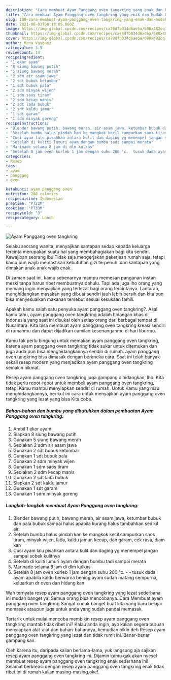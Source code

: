 ```yaml
---
description: "Cara membuat Ayam Panggang oven tangkring yang enak dan Mudah Dibuat"
title: "Cara membuat Ayam Panggang oven tangkring yang enak dan Mudah Dibuat"
slug: 100-cara-membuat-ayam-panggang-oven-tangkring-yang-enak-dan-mudah-dibuat
date: 2021-06-03T08:18:05.060Z
image: https://img-global.cpcdn.com/recipes/ca78d7b034d6ae5a/680x482cq70/ayam-panggang-oven-tangkring-foto-resep-utama.jpg
thumbnail: https://img-global.cpcdn.com/recipes/ca78d7b034d6ae5a/680x482cq70/ayam-panggang-oven-tangkring-foto-resep-utama.jpg
cover: https://img-global.cpcdn.com/recipes/ca78d7b034d6ae5a/680x482cq70/ayam-panggang-oven-tangkring-foto-resep-utama.jpg
author: Rena Vasquez
ratingvalue: 3.5
reviewcount: 14
recipeingredient:
- "1 ekor ayam"
- "8 siung bawang putih"
- "5 siung bawang merah"
- "2 sdm air asam jawa"
- "2 sdt bubuk ketumbar"
- "1 sdt bubuk pala"
- "2 sdm minyak wijen"
- "1 sdm saos tiram"
- "2 sdm kecap manis"
- "2 sdt lada bubuk"
- "2 sdt kaldu jamur"
- "1 sdt garam"
- "1 sdm minyak goreng"
recipeinstructions:
- "Blender bawang putih, bawang merah, air asam jawa, ketumbar bubuk dan pala bubuk sampai halus apabila kurang halus tambahkan sedikit air."
- "Setelah bumbu halus pindah kan ke mangkok kecil campurkan saos tiram, minyak wijen, lada, kaldu jamur, kecap, dan garam, cek rasa, diam kan"
- "Cuci ayam lalu pisahkan antara kulit dan daging yg menempel jangan sampai sobek kulitnya"
- "Setelah di kuliti lumuri ayam dengan bumbu tadi sampai merata"
- "Marinade selama 8 jam di dlm kulkas"
- "Setelah 8 jam oven kurleb 1 jam dengan suhu 200 °c.  tusuk dada ayam apabila kaldu berwarna bening ayam sudah matang sempurna, keluarkan dr oven dan hidang kan"
categories:
- Resep
tags:
- ayam
- panggang
- oven

katakunci: ayam panggang oven 
nutrition: 288 calories
recipecuisine: Indonesian
preptime: "PT22M"
cooktime: "PT33M"
recipeyield: "3"
recipecategory: Lunch

---
```



![Ayam Panggang oven tangkring](https://img-global.cpcdn.com/recipes/ca78d7b034d6ae5a/680x482cq70/ayam-panggang-oven-tangkring-foto-resep-utama.jpg)

Selaku seorang wanita, menyajikan santapan sedap kepada keluarga tercinta merupakan suatu hal yang membahagiakan bagi kita sendiri. Kewajiban seorang ibu Tidak saja mengerjakan pekerjaan rumah saja, tetapi kamu pun wajib memastikan kebutuhan gizi terpenuhi dan santapan yang dimakan anak-anak wajib enak.

Di zaman  saat ini, kamu sebenarnya mampu memesan panganan instan meski tanpa harus ribet membuatnya dahulu. Tapi ada juga lho orang yang memang ingin menyajikan yang terlezat bagi orang tercintanya. Lantaran, menghidangkan masakan yang dibuat sendiri jauh lebih bersih dan kita pun bisa menyesuaikan makanan tersebut sesuai kesukaan famili. 



Apakah kamu salah satu penyuka ayam panggang oven tangkring?. Asal kamu tahu, ayam panggang oven tangkring adalah hidangan khas di Indonesia yang saat ini disukai oleh setiap orang dari berbagai tempat di Nusantara. Kita bisa membuat ayam panggang oven tangkring kreasi sendiri di rumahmu dan dapat dijadikan camilan kesenanganmu di hari liburmu.

Kamu tak perlu bingung untuk memakan ayam panggang oven tangkring, karena ayam panggang oven tangkring tidak sukar untuk ditemukan dan juga anda pun bisa menghidangkannya sendiri di rumah. ayam panggang oven tangkring bisa dimasak dengan beraneka cara. Saat ini telah banyak sekali resep modern yang menjadikan ayam panggang oven tangkring semakin nikmat.

Resep ayam panggang oven tangkring juga gampang dihidangkan, lho. Kita tidak perlu repot-repot untuk membeli ayam panggang oven tangkring, tetapi Kamu mampu menyiapkan sendiri di rumah. Untuk Kamu yang mau menghidangkannya, berikut ini cara untuk menyajikan ayam panggang oven tangkring yang lezat yang bisa Kita coba.

<!--inarticleads1-->

##### Bahan-bahan dan bumbu yang dibutuhkan dalam pembuatan Ayam Panggang oven tangkring:

1. Ambil 1 ekor ayam
1. Siapkan 8 siung bawang putih
1. Gunakan 5 siung bawang merah
1. Sediakan 2 sdm air asam jawa
1. Gunakan 2 sdt bubuk ketumbar
1. Gunakan 1 sdt bubuk pala
1. Gunakan 2 sdm minyak wijen
1. Gunakan 1 sdm saos tiram
1. Sediakan 2 sdm kecap manis
1. Gunakan 2 sdt lada bubuk
1. Siapkan 2 sdt kaldu jamur
1. Gunakan 1 sdt garam
1. Gunakan 1 sdm minyak goreng




<!--inarticleads2-->

##### Langkah-langkah membuat Ayam Panggang oven tangkring:

1. Blender bawang putih, bawang merah, air asam jawa, ketumbar bubuk dan pala bubuk sampai halus apabila kurang halus tambahkan sedikit air.
1. Setelah bumbu halus pindah kan ke mangkok kecil campurkan saos tiram, minyak wijen, lada, kaldu jamur, kecap, dan garam, cek rasa, diam kan
1. Cuci ayam lalu pisahkan antara kulit dan daging yg menempel jangan sampai sobek kulitnya
1. Setelah di kuliti lumuri ayam dengan bumbu tadi sampai merata
1. Marinade selama 8 jam di dlm kulkas
1. Setelah 8 jam oven kurleb 1 jam dengan suhu 200 °c. -  - tusuk dada ayam apabila kaldu berwarna bening ayam sudah matang sempurna, keluarkan dr oven dan hidang kan




Wah ternyata resep ayam panggang oven tangkring yang lezat sederhana ini mudah banget ya! Semua orang bisa mencobanya. Cara Membuat ayam panggang oven tangkring Sangat cocok banget buat kita yang baru belajar memasak ataupun juga untuk anda yang sudah pandai memasak.

Tertarik untuk mulai mencoba membikin resep ayam panggang oven tangkring mantab tidak ribet ini? Kalau anda ingin, ayo kalian segera buruan menyiapkan alat-alat dan bahan-bahannya, kemudian bikin deh Resep ayam panggang oven tangkring yang lezat dan tidak rumit ini. Benar-benar gampang kan. 

Oleh karena itu, daripada kalian berlama-lama, yuk langsung aja sajikan resep ayam panggang oven tangkring ini. Dijamin kamu gak akan nyesel membuat resep ayam panggang oven tangkring enak sederhana ini! Selamat berkreasi dengan resep ayam panggang oven tangkring enak tidak ribet ini di rumah kalian masing-masing,oke!.

